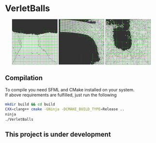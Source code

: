 # VerletBalls

<p align="middle">
  <img src="images/image_0.png" width="150" />
  <img src="images/image_1.png" width="150" /> 
  <img src="images/image_2.png" width="150" />
</p>

## Compilation

To compile you need SFML and CMake installed on your system.
<br>
If above requirements are fulfilled, just run the following
```bash
mkdir build && cd build
CXX=clang++ cmake -GNinja -DCMAKE_BUILD_TYPE=Release ..
ninja
./VerletBalls
```

## This project is under development
